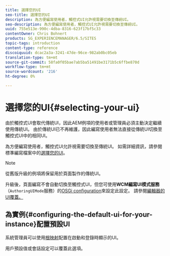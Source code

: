```yaml
---
title: 選擇您的UI
seo-title: 選擇您的UI
description: 為方便編寫使用者，觸控式UI允許視需要切換至傳統UI。
seo-description: 為方便編寫使用者，觸控式UI允許視需要切換至傳統UI。
uuid: 755e513e-990c-4dba-8316-623f17bf5c33
contentOwner: Chris Bohnert
products: SG_EXPERIENCEMANAGER/6.5/SITES
topic-tags: introduction
content-type: reference
discoiquuid: dcac2a3a-3241-47de-96ce-982ab0bc05eb
translation-type: tm+mt
source-git-commit: 58fa0f05bae7ab5ba51491be3171b5c6ffbe870d
workflow-type: tm+mt
source-wordcount: '216'
ht-degree: 0%

---
```



# 選擇您的UI{#selecting-your-ui}

由於觸控式UI會取代傳統UI，因此AEM例項的使用者或管理員必須主動決定繼續使用傳統UI。 由於傳統UI已不再維護，因此編寫使用者無法直接從傳統UI切換至觸控式UI中的相同UI。

為方便編寫使用者，觸控式UI允許視需要切換至傳統UI。 如需詳細資訊，請參閱標準編寫檔案中的[選擇您的UI](/help/sites-authoring/select-ui.md)。

>[!NOTE]
>
>從舊版升級的例項將保留用於頁面製作的傳統UI。
>
>升級後，頁面編寫不會自動切換至觸控式UI，但您可使用&#x200B;**WCM編寫UI模式服務**（`AuthoringUIMode`服務）的[OSGi configuration](/help/sites-deploying/configuring-osgi.md)來設定此設定。 請參閱[編輯器的UI覆蓋。](#uioverridesfortheeditor)

## 為實例{#configuring-the-default-ui-for-your-instance}配置預設UI

系統管理員可以使用[根映射](/help/sites-deploying/osgi-configuration-settings.md#daycqrootmapping)配置在啟動和登錄時顯示的UI。

用戶預設值或會話設定可以覆蓋此選項。
